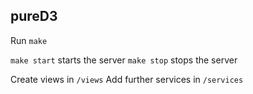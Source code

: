 pureD3
------

Run `make`

`make start` starts the server
`make stop` stops the server

Create views in `/views`
Add further services in `/services`

